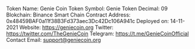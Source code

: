 Token Name: Genie Coin
Token Symbol: Genie
Token Decimal: 09
Blokchain: Binance Smart Chain
Contract Address: 0x48459BAF0a11f38B3Fd373aec3Dc42Dc106A941c
Deployed on: 14-11-2021
Website: https://geniecoin.org
Twitter: https://twitter.com/TheGenieCoin
Telegram: https://t.me/GenieCoinOfficial
Contact Email: support@geniecoin.org
